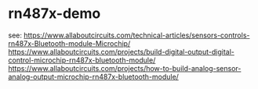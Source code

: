 # rn487x-demo
see:
https://www.allaboutcircuits.com/technical-articles/sensors-controls-rn487x-Bluetooth-module-Microchip/
https://www.allaboutcircuits.com/projects/build-digital-output-digital-control-microchip-rn487x-bluetooth-module/
https://www.allaboutcircuits.com/projects/how-to-build-analog-sensor-analog-output-microchip-rn487x-bluetooth-module/
